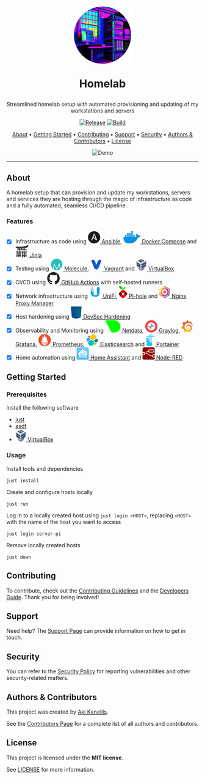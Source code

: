 <!-- markdownlint-disable MD041 -->

<div align="center">
<h1>
    <img src="docs/images/logo.png" alt="Logo">
    <p>Homelab</p>
</h1>

Streamlined homelab setup with automated provisioning and updating of my
workstations and servers

[![Release](https://img.shields.io/github/v/release/akikanellis/homelab?style=flat-square)](https://github.com/akikanellis/homelab/releases)
[![Build](https://img.shields.io/github/actions/workflow/status/akikanellis/homelab/build-main.yml?style=flat-square)](https://github.com/akikanellis/homelab/actions/workflows/build-main.yml)

[About](#about)
•
[Getting Started](#getting-started)
•
[Contributing](#contributing)
•
[Support](#support)
•
[Security](#security)
•
[Authors & Contributors](#authors--contributors)
•
[License](#license)

![Demo](docs/images/demo.webp)
</div>

---

## About

A homelab setup that can provision and update my workstations, servers and
services they are hosting through the magic of infrastructure as code and a
fully automated, seamless CI/CD pipeline.

### Features

- [x] Infrastructure as code using
    [![Ansible](docs/images/ansible.svg) Ansible](https://www.ansible.com),
    [![Docker Compose](docs/images/docker.svg) Docker Compose](https://docs.docker.com/compose)
    and
    [![Jinja](docs/images/jinja.svg) Jinja](https://palletsprojects.com/p/jinja/)
- [x] Testing using
    [![Molecule](docs/images/molecule.svg) Molecule](https://molecule.readthedocs.io),
    [![Vagrant](docs/images/vagrant.svg) Vagrant](https://www.vagrantup.com)
    and
    [![VirtualBox](docs/images/virtualbox.svg) VirtualBox](https://www.virtualbox.org)
- [x] CI/CD using
    [![GitHub Actions](docs/images/github.svg) GitHub Actions](https://github.com/features/actions)
    with self-hosted runners
- [x] Network infrastructure using
    [![UniFi](docs/images/unifi.svg) UniFi](https://ui.com),
    [![Pi-hole](docs/images/pihole.svg) Pi-hole](https://pi-hole.net)
    and
    [![Nginx Proxy Manager](docs/images/nginx_proxy_manager.svg) Nginx Proxy Manager](https://nginxproxymanager.com)
- [x] Host hardening using
    [![DevSec Hardening](docs/images/devsec.svg) DevSec Hardening](https://dev-sec.io)
- [x] Observability and Monitoring using
    [![Netdata](docs/images/netdata.svg) Netdata](https://www.netdata.cloud),
    [![Graylog](docs/images/graylog.svg) Graylog](https://www.graylog.org),
    [![Grafana](docs/images/grafana.svg) Grafana](https://grafana.com),
    [![Prometheus](docs/images/prometheus.svg) Prometheus](https://prometheus.io),
    [![Elasticsearch](docs/images/elasticsearch.svg) Elasticsearch](https://www.elastic.co)
    and
    [![Portainer](docs/images/portainer.svg) Portainer](https://www.portainer.io)
- [x] Home automation using
    [![Home Assistant](docs/images/home_assistant.svg) Home Assistant](https://www.home-assistant.io)
    and
    [![Node-RED](docs/images/node_red.svg) Node-RED](https://nodered.org)

## Getting Started

### Prerequisites

Install the following software

- [just](https://github.com/casey/just)
- [asdf](https://github.com/asdf-vm/asdf)
- [![VirtualBox](docs/images/virtualbox.svg) VirtualBox](https://www.virtualbox.org)

### Usage

Install tools and dependencies

```shell
just install
```

Create and configure hosts locally

```shell
just run
```

Log in to a locally created host using `just login <HOST>`, replacing `<HOST>`
with the name of the host you want to access

```shell
just login server-pi
```

Remove locally created hosts

```shell
just down
```

## Contributing

To contribute, check out the [Contributing Guidelines](docs/CONTRIBUTING.md) and
the [Developers Guide](docs/DEVELOPERS_GUIDE.md). Thank you for being involved!

## Support

Need help? The [Support Page](docs/SUPPORT.md) can provide information on how to
get in touch.

## Security

You can refer to the [Security Policy](docs/SECURITY.md) for reporting
vulnerabilities and other security-related matters.

## Authors & Contributors

This project was created by [Aki Kanellis](https://github.com/akikanellis).

See the [Contributors Page](https://github.com/akikanellis/homelab/contributors)
for a complete list of all authors and contributors.

## License

This project is licensed under the **MIT license**.

See [LICENSE](LICENSE.txt) for more information.
